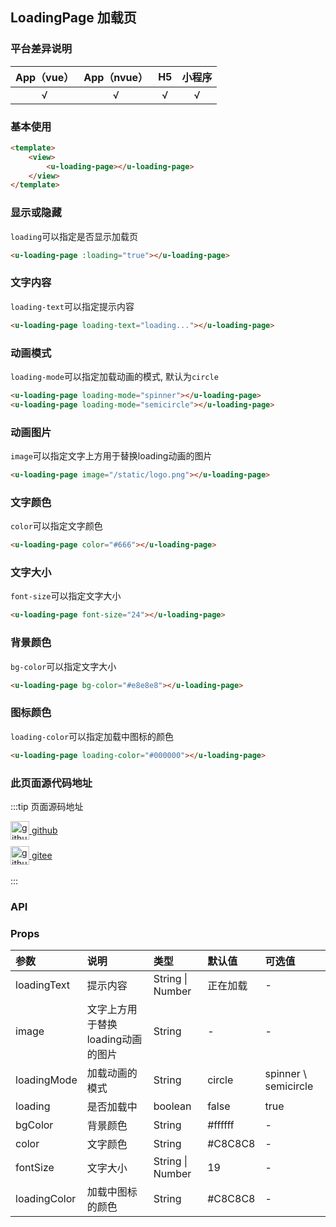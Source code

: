 ## LoadingPage 加载页 <to-api/>

<demo-model url="/pages/componentsA/loading-page/loading-page"></demo-model>

### 平台差异说明

|App（vue）|App（nvue）|H5|小程序|
|:-:|:-:|:-:|:-:|
|√|√|√|√|

### 基本使用

```html
<template>
	<view>
		<u-loading-page></u-loading-page>
	</view>
</template>
```

### 显示或隐藏

`loading`可以指定是否显示加载页

```html
<u-loading-page :loading="true"></u-loading-page>
```

### 文字内容

`loading-text`可以指定提示内容

```html
<u-loading-page loading-text="loading..."></u-loading-page>
```

### 动画模式

`loading-mode`可以指定加载动画的模式, 默认为`circle`

```html
<u-loading-page loading-mode="spinner"></u-loading-page>
<u-loading-page loading-mode="semicircle"></u-loading-page>
```

### 动画图片

`image`可以指定文字上方用于替换loading动画的图片

```html
<u-loading-page image="/static/logo.png"></u-loading-page>
```

### 文字颜色

`color`可以指定文字颜色

```html
<u-loading-page color="#666"></u-loading-page>
```

### 文字大小

`font-size`可以指定文字大小

```html
<u-loading-page font-size="24"></u-loading-page>
```

### 背景颜色

`bg-color`可以指定文字大小

```html
<u-loading-page bg-color="#e8e8e8"></u-loading-page>
```

### 图标颜色

`loading-color`可以指定加载中图标的颜色

```html
<u-loading-page loading-color="#000000"></u-loading-page>
```

### 此页面源代码地址

:::tip 页面源码地址
<br/>

<a href="https://github.com/umicro/uView2.0/blob/master/pages/componentsA/loading-page/loading-page.nvue" target="_blank" style="display: flex;align-items: center">
   <img height="30" src="https://vkceyugu.cdn.bspapp.com/VKCEYUGU-8f7e1d02-dcb1-46ba-90db-ae32fea44f22/4b2bf3e5-68ad-4a15-b0d1-00b7a5246eab.png" title="github" width="30"/>&nbsp;github
</a>

<a href="https://gitee.com/umicro/uView2.0/blob/master/pages/componentsA/loading-page/loading-page.nvue" target="_blank" style="display: flex;align-items: center;margin-top: 10px">
   <img height="30" src="https://vkceyugu.cdn.bspapp.com/VKCEYUGU-8f7e1d02-dcb1-46ba-90db-ae32fea44f22/0d0bc2dc-64e3-4ea1-a641-9c23d198e36d.png" title="github" width="30"/>&nbsp;gitee
</a>

<br/>
:::

### API

### Props

| 参数			| 说明								| 类型					| 默认值		| 可选值					|
| :-			| :-								| :-					| :-		| :-					|
| loadingText	| 提示内容							| String &#124; Number	| 正在加载	| -						|
| image			| 文字上方用于替换loading动画的图片	| String				| -			| -						|
| loadingMode	| 加载动画的模式						| String				| circle	| spinner \ semicircle	|
| loading		| 是否加载中							| boolean				| false		| true					|
| bgColor		| 背景颜色							| String				| #ffffff	| -						|
| color			| 文字颜色							| String				| #C8C8C8	| -						|
| fontSize		| 文字大小							| String &#124; Number	| 19		| -						|
| loadingColor	| 加载中图标的颜色					| String				| #C8C8C8	| -						|



